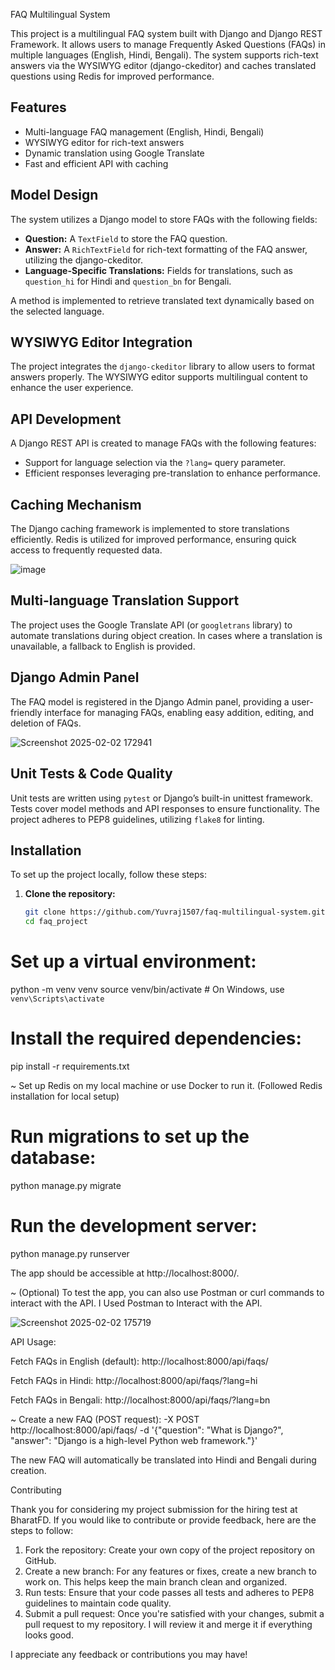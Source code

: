 FAQ Multilingual System 


This project is a multilingual FAQ system built with Django and Django REST Framework. 
It allows users to manage Frequently Asked Questions (FAQs) in multiple languages 
(English, Hindi, Bengali). The system supports rich-text answers via the WYSIWYG editor
(django-ckeditor) and caches translated questions using Redis for improved performance.


## Features
- Multi-language FAQ management (English, Hindi, Bengali)
- WYSIWYG editor for rich-text answers
- Dynamic translation using Google Translate
- Fast and efficient API with caching

## Model Design

The system utilizes a Django model to store FAQs with the following fields:
- **Question:** A `TextField` to store the FAQ question.
- **Answer:** A `RichTextField` for rich-text formatting of the FAQ answer, utilizing the django-ckeditor.
- **Language-Specific Translations:** Fields for translations, such as `question_hi` for Hindi and `question_bn` for Bengali.

A method is implemented to retrieve translated text dynamically based on the selected language.

## WYSIWYG Editor Integration

The project integrates the `django-ckeditor` library to allow users to format answers properly. The WYSIWYG editor supports multilingual content to enhance the user experience.

## API Development

A Django REST API is created to manage FAQs with the following features:
- Support for language selection via the `?lang=` query parameter.
- Efficient responses leveraging pre-translation to enhance performance.




## Caching Mechanism

The Django caching framework is implemented to store translations efficiently. Redis is utilized for improved performance, ensuring quick access to frequently requested data.

![image](https://github.com/user-attachments/assets/a0934de9-cfba-4157-9021-ff860be4a576)


## Multi-language Translation Support

The project uses the Google Translate API (or `googletrans` library) to automate translations during object creation. In cases where a translation is unavailable, a fallback to English is provided.



## Django Admin Panel

The FAQ model is registered in the Django Admin panel, providing a user-friendly interface for managing FAQs, enabling easy addition, editing, and deletion of FAQs.


![Screenshot 2025-02-02 172941](https://github.com/user-attachments/assets/6857efc9-918d-4124-b030-d2f477d4f568)




## Unit Tests & Code Quality

Unit tests are written using `pytest` or Django’s built-in unittest framework. Tests cover model methods and API responses to ensure functionality. The project adheres to PEP8 guidelines, utilizing `flake8` for linting.


## Installation

To set up the project locally, follow these steps:


1. **Clone the repository:**
   ```bash
   git clone https://github.com/Yuvraj1507/faq-multilingual-system.git
   cd faq_project


# Set up a virtual environment:

python -m venv venv
source venv/bin/activate  # On Windows, use `venv\Scripts\activate`


# Install the required dependencies:
pip install -r requirements.txt


~ Set up Redis on my local machine or use Docker to run it. (Followed Redis installation for local setup)


# Run migrations to set up the database:
python manage.py migrate

# Run the development server:
python manage.py runserver

The app should be accessible at http://localhost:8000/.

~ (Optional) To test the app, you can also use Postman or curl commands to interact with the API. 
I Used Postman to Interact with the API.


![Screenshot 2025-02-02 175719](https://github.com/user-attachments/assets/bf0205da-f70a-4717-8438-6574d9527525)


API Usage:


Fetch FAQs in English (default):
http://localhost:8000/api/faqs/


Fetch FAQs in Hindi:
http://localhost:8000/api/faqs/?lang=hi


Fetch FAQs in Bengali:
http://localhost:8000/api/faqs/?lang=bn


~ Create a new FAQ (POST request):
-X POST http://localhost:8000/api/faqs/ -d '{"question": "What is Django?", "answer": "Django is a high-level Python web framework."}' 

The new FAQ will automatically be translated into Hindi and Bengali during creation.

Contributing

Thank you for considering my project submission for the hiring test at BharatFD. If you would like to contribute or provide feedback, here are the steps to follow:

1. Fork the repository: Create your own copy of the project repository on GitHub.
2. Create a new branch: For any features or fixes, create a new branch to work on. This helps keep the main branch clean and organized.
3. Run tests: Ensure that your code passes all tests and adheres to PEP8 guidelines to maintain code quality.
4. Submit a pull request: Once you're satisfied with your changes, submit a pull request to my repository. I will review it and merge it if everything looks good.

I appreciate any feedback or contributions you may have!

